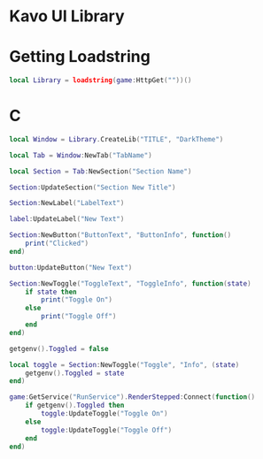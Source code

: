 # Kavo UI Library

# Getting Loadstring
```lua
local Library = loadstring(game:HttpGet(""))()
```

# C
```lua
local Window = Library.CreateLib("TITLE", "DarkTheme")
```

```lua
local Tab = Window:NewTab("TabName")
```

```lua
local Section = Tab:NewSection("Section Name")
```

```lua
Section:UpdateSection("Section New Title")
```


```lua
Section:NewLabel("LabelText")
```

```lua
label:UpdateLabel("New Text")
```

```lua
Section:NewButton("ButtonText", "ButtonInfo", function()
    print("Clicked")
end)
```

```lua
button:UpdateButton("New Text")
```

```lua
Section:NewToggle("ToggleText", "ToggleInfo", function(state)
    if state then
        print("Toggle On")
    else
        print("Toggle Off")
    end
end)
```

```lua
getgenv().Toggled = false

local toggle = Section:NewToggle("Toggle", "Info", (state)
    getgenv().Toggled = state
end)

game:GetService("RunService").RenderStepped:Connect(function()
	if getgenv().Toggled then
		toggle:UpdateToggle("Toggle On")
	else
		toggle:UpdateToggle("Toggle Off")
	end
end)
```


